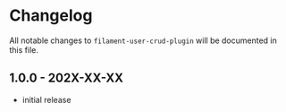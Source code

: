 # Changelog

All notable changes to `filament-user-crud-plugin` will be documented in this file.

## 1.0.0 - 202X-XX-XX

- initial release
